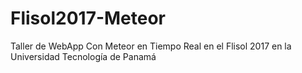 # Flisol2017-Meteor
Taller de WebApp Con Meteor en Tiempo Real en el Flisol 2017 en la Universidad Tecnología de Panamá
